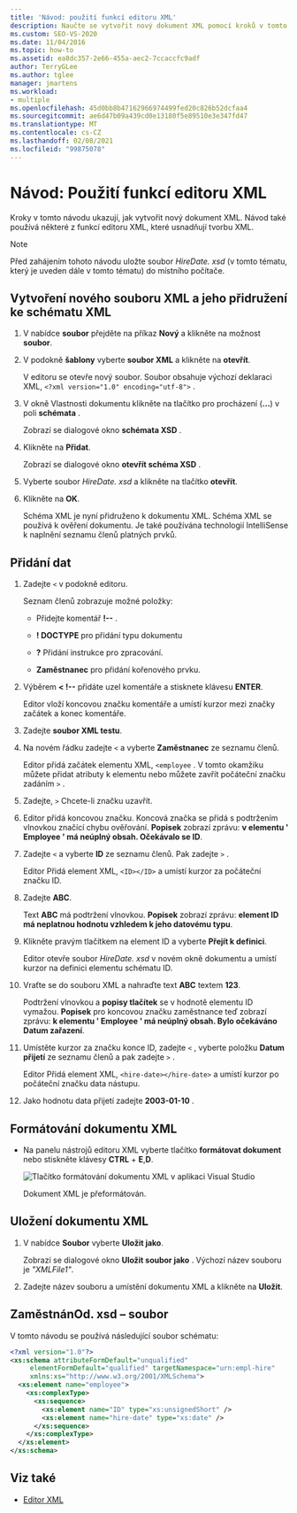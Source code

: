 ```yaml
---
title: 'Návod: použití funkcí editoru XML'
description: Naučte se vytvořit nový dokument XML pomocí kroků v tomto návodu, který ukazuje funkce editoru XML.
ms.custom: SEO-VS-2020
ms.date: 11/04/2016
ms.topic: how-to
ms.assetid: ea8dc357-2e66-455a-aec2-7ccaccfc9adf
author: TerryGLee
ms.author: tglee
manager: jmartens
ms.workload:
- multiple
ms.openlocfilehash: 45d0bb8b47162966974499fed20c826b52dcfaa4
ms.sourcegitcommit: ae6d47b09a439cd0e13180f5e89510e3e347fd47
ms.translationtype: MT
ms.contentlocale: cs-CZ
ms.lasthandoff: 02/08/2021
ms.locfileid: "99875078"
---
```

# <a name="walkthrough-use-xml-editor-features"></a>Návod: Použití funkcí editoru XML

Kroky v tomto návodu ukazují, jak vytvořit nový dokument XML. Návod také používá některé z funkcí editoru XML, které usnadňují tvorbu XML.

> [!NOTE]
> Před zahájením tohoto návodu uložte soubor *HireDate. xsd* (v tomto tématu, který je uveden dále v tomto tématu) do místního počítače.

## <a name="to-create-a-new-xml-file-and-associate-it-with-an-xml-schema"></a>Vytvoření nového souboru XML a jeho přidružení ke schématu XML

1. V nabídce **soubor** přejděte na příkaz **Nový** a klikněte na možnost **soubor**.

2. V podokně **šablony** vyberte **soubor XML** a klikněte na **otevřít**.

     V editoru se otevře nový soubor. Soubor obsahuje výchozí deklaraci XML, `<?xml version="1.0" encoding="utf-8">` .

3. V okně Vlastnosti dokumentu klikněte na tlačítko pro procházení (**...**) v poli **schémata** .

     Zobrazí se dialogové okno **schémata XSD** .

4. Klikněte na **Přidat**.

     Zobrazí se dialogové okno **otevřít schéma XSD** .

5. Vyberte soubor *HireDate. xsd* a klikněte na tlačítko **otevřít**.

6. Klikněte na **OK**.

     Schéma XML je nyní přidruženo k dokumentu XML. Schéma XML se používá k ověření dokumentu. Je také používána technologií IntelliSense k naplnění seznamu členů platných prvků.

## <a name="to-add-data"></a>Přidání dat

1. Zadejte `<` v podokně editoru.

     Seznam členů zobrazuje možné položky:

    - Přidejte komentář **!--** .

    - **! DOCTYPE** pro přidání typu dokumentu

    - **?** Přidání instrukce pro zpracování.

    - **Zaměstnanec** pro přidání kořenového prvku.

2. Výběrem **&lt; !--** přidáte uzel komentáře a stisknete klávesu **ENTER**.

     Editor vloží koncovou značku komentáře a umístí kurzor mezi značky začátek a konec komentáře.

3. Zadejte **soubor XML testu**.

4. Na novém řádku zadejte `<` a vyberte **Zaměstnanec** ze seznamu členů.

     Editor přidá začátek elementu XML, `<employee` . V tomto okamžiku můžete přidat atributy k elementu nebo můžete zavřít počáteční značku zadáním `>` .

5. Zadejte, `>` Chcete-li značku uzavřít.

6. Editor přidá koncovou značku. Koncová značka se přidá s podtržením vlnovkou značící chybu ověřování. **Popisek** zobrazí zprávu: **v elementu ' Employee ' má neúplný obsah. Očekávalo se ID**.

7. Zadejte `<` a vyberte **ID** ze seznamu členů. Pak zadejte `>` .

     Editor Přidá element XML, `<ID></ID>` a umístí kurzor za počáteční značku ID.

8. Zadejte **ABC**.

     Text **ABC** má podtržení vlnovkou. **Popisek** zobrazí zprávu: **element ID má neplatnou hodnotu vzhledem k jeho datovému typu**.

9. Klikněte pravým tlačítkem na element ID a vyberte **Přejít k definici**.

     Editor otevře soubor *HireDate. xsd* v novém okně dokumentu a umístí kurzor na definici elementu schématu ID.

10. Vraťte se do souboru XML a nahraďte text **ABC** textem **123**.

     Podtržení vlnovkou a **popisy tlačítek** se v hodnotě elementu ID vymažou. **Popisek** pro koncovou značku zaměstnance teď zobrazí zprávu: **k elementu ' Employee ' má neúplný obsah. Bylo očekáváno Datum zařazení**.

11. Umístěte kurzor za značku konce ID, zadejte `<` , vyberte položku **Datum přijetí** ze seznamu členů a pak zadejte `>` .

     Editor Přidá element XML, `<hire-date></hire-date>` a umístí kurzor po počáteční značku data nástupu.

12. Jako hodnotu data přijetí zadejte **2003-01-10** .

## <a name="to-format-the-xml-document"></a>Formátování dokumentu XML

- Na panelu nástrojů editoru XML vyberte tlačítko **formátovat dokument** nebo stiskněte klávesy **CTRL** + **E**,**D**.

   ![Tlačítko formátování dokumentu XML v aplikaci Visual Studio](media/format-xml-document.png)

   Dokument XML je přeformátován.

## <a name="to-save-the-xml-document"></a>Uložení dokumentu XML

1. V nabídce **Soubor** vyberte **Uložit jako**.

     Zobrazí se dialogové okno **Uložit soubor jako** . Výchozí název souboru je *"XMLFile1"*.

2. Zadejte název souboru a umístění dokumentu XML a klikněte na **Uložit**.

## <a name="hiredatexsd-file"></a>ZaměstnánOd. xsd – soubor

V tomto návodu se používá následující soubor schématu:

```xml
<?xml version="1.0"?>
<xs:schema attributeFormDefault="unqualified"
     elementFormDefault="qualified" targetNamespace="urn:empl-hire"
     xmlns:xs="http://www.w3.org/2001/XMLSchema">
  <xs:element name="employee">
    <xs:complexType>
      <xs:sequence>
        <xs:element name="ID" type="xs:unsignedShort" />
        <xs:element name="hire-date" type="xs:date" />
      </xs:sequence>
    </xs:complexType>
  </xs:element>
</xs:schema>
```

## <a name="see-also"></a>Viz také

- [Editor XML](../xml-tools/xml-editor.md)
